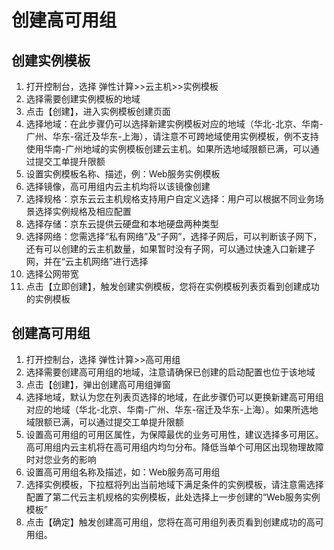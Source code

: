 
# 创建高可用组

## 创建实例模板

1. 打开控制台，选择 弹性计算>>云主机>>实例模板
2. 选择需要创建实例模板的地域
3. 点击【创建】，进入实例模板创建页面
4. 选择地域：在此步骤仍可以选择新建实例模板对应的地域（华北-北京、华南-广州、华东-宿迁及华东-上海），请注意不可跨地域使用实例模板，例不支持使用华南-广州地域的实例模板创建云主机。如果所选地域限额已满，可以通过提交工单提升限额
5. 设置实例模板名称、描述，例：Web服务实例模板
6. 选择镜像，高可用组内云主机均将以该镜像创建
7. 选择规格：京东云云主机规格支持用户自定义选择：用户可以根据不同业务场景选择实例规格及相应配置
8. 选择存储：京东云提供云硬盘和本地硬盘两种类型
9. 选择网络：您需选择“私有网络”及“子网”，选择子网后，可以判断该子网下，还有可以创建的云主机数量，如果暂时没有子网，可以通过快速入口新建子网，并在“云主机网络”进行选择
10. 选择公网带宽
11. 点击【立即创建】，触发创建实例模板，您将在实例模板列表页看到创建成功的实例模板

## 创建高可用组

1. 打开控制台，选择 弹性计算>>高可用组
2. 选择需要创建高可用组的地域，注意请确保已创建的启动配置也位于该地域
3. 点击【创建】，弹出创建高可用组弹窗
4. 选择地域，默认为您在列表页选择的地域，在此步骤仍可以更换新建高可用组对应的地域（华北-北京、华南-广州、华东-宿迁及华东-上海）。如果所选地域限额已满，可以通过提交工单提升限额
5. 设置高可用组的可用区属性，为保障最优的业务可用性，建议选择多可用区。高可用组内云主机将在高可用组内均匀分布。降低当单个可用区出现物理故障时对您业务的影响
6. 设置高可用组名称及描述，如：Web服务高可用组
7. 选择实例模板，下拉框将列出当前地域下满足条件的实例模板，请注意需选择配置了第二代云主机规格的实例模板，此处选择上一步创建的“Web服务实例模板”
8. 点击【确定】触发创建高可用组，您将在高可用组列表页看到创建成功的高可用组。